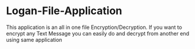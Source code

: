 # Logan-File-Application
This application is an all in one file Encryption/Decryption. If you want to encrypt any Text Message you can easily do and decrypt from another end using same application
